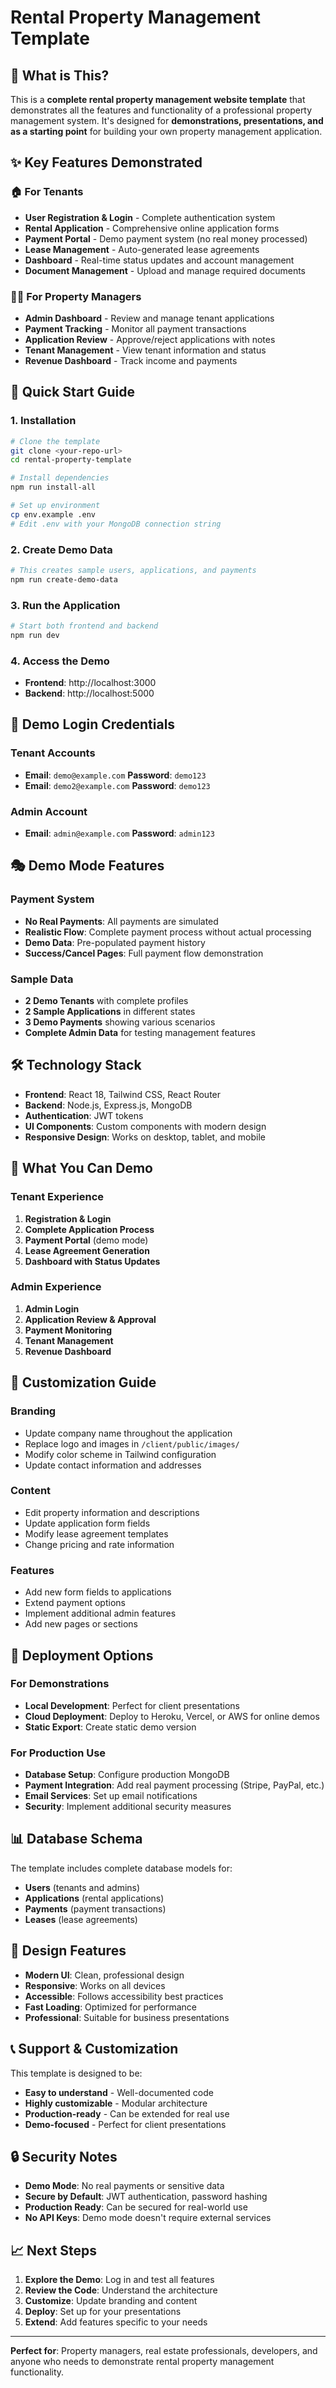 # Rental Property Management Template

## 🎯 What is This?

This is a **complete rental property management website template** that demonstrates all the features and functionality of a professional property management system. It's designed for **demonstrations, presentations, and as a starting point** for building your own property management application.

## ✨ Key Features Demonstrated

### 🏠 For Tenants
- **User Registration & Login** - Complete authentication system
- **Rental Application** - Comprehensive online application forms
- **Payment Portal** - Demo payment system (no real money processed)
- **Lease Management** - Auto-generated lease agreements
- **Dashboard** - Real-time status updates and account management
- **Document Management** - Upload and manage required documents

### 👨‍💼 For Property Managers
- **Admin Dashboard** - Review and manage tenant applications
- **Payment Tracking** - Monitor all payment transactions
- **Application Review** - Approve/reject applications with notes
- **Tenant Management** - View tenant information and status
- **Revenue Dashboard** - Track income and payments

## 🚀 Quick Start Guide

### 1. Installation
```bash
# Clone the template
git clone <your-repo-url>
cd rental-property-template

# Install dependencies
npm run install-all

# Set up environment
cp env.example .env
# Edit .env with your MongoDB connection string
```

### 2. Create Demo Data
```bash
# This creates sample users, applications, and payments
npm run create-demo-data
```

### 3. Run the Application
```bash
# Start both frontend and backend
npm run dev
```

### 4. Access the Demo
- **Frontend**: http://localhost:3000
- **Backend**: http://localhost:5000

## 🔑 Demo Login Credentials

### Tenant Accounts
- **Email**: `demo@example.com` **Password**: `demo123`
- **Email**: `demo2@example.com` **Password**: `demo123`

### Admin Account
- **Email**: `admin@example.com` **Password**: `admin123`

## 🎭 Demo Mode Features

### Payment System
- **No Real Payments**: All payments are simulated
- **Realistic Flow**: Complete payment process without actual processing
- **Demo Data**: Pre-populated payment history
- **Success/Cancel Pages**: Full payment flow demonstration

### Sample Data
- **2 Demo Tenants** with complete profiles
- **2 Sample Applications** in different states
- **3 Demo Payments** showing various scenarios
- **Complete Admin Data** for testing management features

## 🛠️ Technology Stack

- **Frontend**: React 18, Tailwind CSS, React Router
- **Backend**: Node.js, Express.js, MongoDB
- **Authentication**: JWT tokens
- **UI Components**: Custom components with modern design
- **Responsive Design**: Works on desktop, tablet, and mobile

## 📱 What You Can Demo

### Tenant Experience
1. **Registration & Login**
2. **Complete Application Process**
3. **Payment Portal** (demo mode)
4. **Lease Agreement Generation**
5. **Dashboard with Status Updates**

### Admin Experience
1. **Admin Login**
2. **Application Review & Approval**
3. **Payment Monitoring**
4. **Tenant Management**
5. **Revenue Dashboard**

## 🔧 Customization Guide

### Branding
- Update company name throughout the application
- Replace logo and images in `/client/public/images/`
- Modify color scheme in Tailwind configuration
- Update contact information and addresses

### Content
- Edit property information and descriptions
- Update application form fields
- Modify lease agreement templates
- Change pricing and rate information

### Features
- Add new form fields to applications
- Extend payment options
- Implement additional admin features
- Add new pages or sections

## 🚀 Deployment Options

### For Demonstrations
- **Local Development**: Perfect for client presentations
- **Cloud Deployment**: Deploy to Heroku, Vercel, or AWS for online demos
- **Static Export**: Create static demo version

### For Production Use
- **Database Setup**: Configure production MongoDB
- **Payment Integration**: Add real payment processing (Stripe, PayPal, etc.)
- **Email Services**: Set up email notifications
- **Security**: Implement additional security measures

## 📊 Database Schema

The template includes complete database models for:
- **Users** (tenants and admins)
- **Applications** (rental applications)
- **Payments** (payment transactions)
- **Leases** (lease agreements)

## 🎨 Design Features

- **Modern UI**: Clean, professional design
- **Responsive**: Works on all devices
- **Accessible**: Follows accessibility best practices
- **Fast Loading**: Optimized for performance
- **Professional**: Suitable for business presentations

## 📞 Support & Customization

This template is designed to be:
- **Easy to understand** - Well-documented code
- **Highly customizable** - Modular architecture
- **Production-ready** - Can be extended for real use
- **Demo-focused** - Perfect for client presentations

## 🔒 Security Notes

- **Demo Mode**: No real payments or sensitive data
- **Secure by Default**: JWT authentication, password hashing
- **Production Ready**: Can be secured for real-world use
- **No API Keys**: Demo mode doesn't require external services

## 📈 Next Steps

1. **Explore the Demo**: Log in and test all features
2. **Review the Code**: Understand the architecture
3. **Customize**: Update branding and content
4. **Deploy**: Set up for your presentations
5. **Extend**: Add features specific to your needs

---

**Perfect for**: Property managers, real estate professionals, developers, and anyone who needs to demonstrate rental property management functionality.

